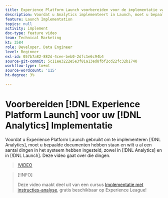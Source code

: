 ```yaml
---
title: Experience Platform Launch voorbereiden voor de implementatie van Analytics
description: Voordat u Analytics implementeert in Launch, moet u bepaalde documenten bij u hebben staan en wilt u een aantal dingen in het systeem instellen, zowel in Analytics als in Launch. Deze video gaat over die dingen.
feature: Launch Implementation
topics: null
activity: implement
doc-type: feature video
team: Technical Marketing
kt: 3584
role: Developer, Data Engineer
level: Beginner
exl-id: 057b7a82-882d-4cee-beb0-2dfc1e6c94b4
source-git-commit: 5c11ee3222e5e3f81a13ed8fbf2cd22fc32b1740
workflow-type: tm+mt
source-wordcount: '115'
ht-degree: 3%

---
```


# Voorbereiden [!DNL Experience Platform Launch] voor uw [!DNL Analytics] Implementatie

Voordat u Experience Platform Launch gebruikt om te implementeren [!DNL Analytics], moet u bepaalde documenten hebben staan en wilt u al een aantal dingen in het systeem hebben ingesteld, zowel in [!DNL Analytics] en in [!DNL Launch]. Deze video gaat over die dingen.

>[!VIDEO](https://video.tv.adobe.com/v/28752/?quality=12)

>[!INFO]
>
> Deze video maakt deel uit van een cursus [Implementatie met instructies-analyse](https://experienceleague.adobe.com/?recommended=Analytics-D-1-2019.1), gratis beschikbaar op Experience League!
